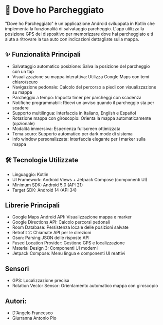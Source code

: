 # 🚗 Dove ho Parcheggiato

"Dove ho Parcheggiato" è un'applicazione Android sviluppata in Kotlin che implementa la funzionalità di salvataggio parcheggio. L'app utilizza la posizione GPS del dispositivo per memorizzare dove hai parcheggiato e ti aiuta a ritrovare la tua auto con indicazioni dettagliate sulla mappa.

## ✨ Funzionalità Principali

- Salvataggio automatico posizione: Salva la posizione del parcheggio con un tap
- Visualizzazione su mappa interattiva: Utilizza Google Maps con temi chiaro/scuro
- Navigazione pedonale: Calcolo del percorso a piedi con visualizzazione su mappa
- Parcheggio a tempo: Imposta timer per parcheggi con scadenza
- Notifiche programmabili: Ricevi un avviso quando il parcheggio sta per scadere
- Supporto multilingua: Interfaccia in Italiano, English e Español
- Rotazione mappa con giroscopio: Orienta la mappa automaticamente (opzionale)
- Modalità immersiva: Esperienza fullscreen ottimizzata
- Tema scuro: Supporto automatico per dark mode di sistema
- Info window personalizzata: Interfaccia elegante per i marker sulla mappa

## 🛠️ Tecnologie Utilizzate

- Linguaggio: Kotlin
- UI Framework: Android Views + Jetpack Compose (componenti UI)
- Minimum SDK: Android 5.0 (API 21)
- Target SDK: Android 14 (API 34)

## Librerie Principali

- Google Maps Android API: Visualizzazione mappa e marker
- Google Directions API: Calcolo percorsi pedonali
- Room Database: Persistenza locale delle posizioni salvate
- Retrofit 2: Chiamate API per le direzioni
- Gson: Parsing JSON delle risposte API
- Fused Location Provider: Gestione GPS e localizzazione
- Material Design 3: Componenti UI moderni
- Jetpack Compose: Menu lingua e componenti UI reattivi

## Sensori

- GPS: Localizzazione precisa
- Rotation Vector Sensor: Orientamento automatico mappa con giroscopio

## Autori:
- D'Angelo Francesco
- Giurranna Antonio Pio
